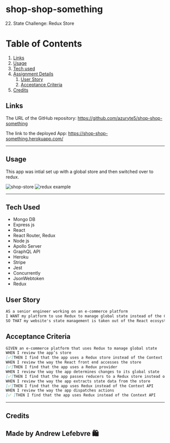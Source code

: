 # shop-shop-something
22. State Challenge: Redux Store

# Table of Contents
1. [Links](#links)
1. [Usage](#usage)
1. [Tech used](#tech-used)
1. [Assignment Details](#assignment-details)
    1. [User Story](#user-story)
    1. [Acceptance Criteria](#acceptance-criteria)
1. [Credits](#credits)

## Links
The URL of the GitHub repository: https://github.com/azuryte5/shop-shop-something

The link to the deployed App: https://shop-shop-something.herokuapp.com/

-----
## Usage
This app was intial set up with a global store and then switched over to redux.

![shop-store](https://user-images.githubusercontent.com/85147307/150153638-91fc7f8f-129a-4b98-80f2-080d17360f26.png)
![redux example](https://user-images.githubusercontent.com/85147307/151736739-f270e70a-e6fa-4f61-a0af-373f37dd6a3a.png)

-----
## Tech Used 
- Mongo DB
- Express js
- React
- React Router, Redux
- Node js
- Apollo Server
- GraphQL API
- Heroku
- Stripe
- Jest
- Concurrently
- JsonWebtoken
- Redux 
## User Story

```md
AS a senior engineer working on an e-commerce platform
I WANT my platform to use Redux to manage global state instead of the Context API
SO THAT my website's state management is taken out of the React ecosystem
```

## Acceptance Criteria
```md
GIVEN an e-commerce platform that uses Redux to manage global state
WHEN I review the app’s store
[✅]THEN I find that the app uses a Redux store instead of the Context API
WHEN I review the way the React front end accesses the store
[✅]THEN I find that the app uses a Redux provider
WHEN I review the way the app determines changes to its global state
[✅]THEN I find that the app passes reducers to a Redux store instead of using the Context API
WHEN I review the way the app extracts state data from the store
[✅]THEN I find that the app uses Redux instead of the Context API
WHEN I review the way the app dispatches actions
[✅ ]THEN I find that the app uses Redux instead of the Context API
```

----
## Credits
Made by Andrew Lefebvre 🛍️
-----

